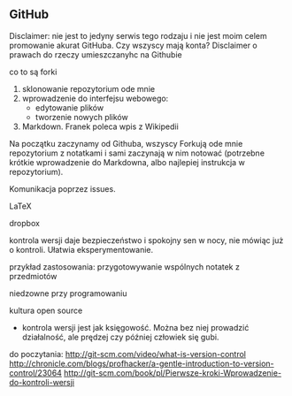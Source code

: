
GitHub
------

Disclaimer: nie jest to jedyny serwis tego rodzaju i nie jest moim celem promowanie akurat GitHuba.
Czy wszyscy mają konta?
Disclaimer o prawach do rzeczy umieszczanyhc na Githubie

co to są forki

1) sklonowanie repozytorium ode mnie
2) wprowadzenie do interfejsu webowego:
    * edytowanie plików
    * tworzenie nowych plików
3) Markdown. Franek poleca wpis z Wikipedii

Na początku zaczynamy od Githuba, wszyscy Forkują ode mnie repozytorium z notatkami i sami zaczynają w nim notować (potrzebne krótkie wprowadzenie do Markdowna, albo najlepiej instrukcja w repozytorium). 

Komunikacja poprzez issues.

LaTeX

dropbox

kontrola wersji daje bezpieczeństwo i spokojny sen w nocy, nie mówiąc już o kontroli.  Ułatwia eksperymentowanie.

przykład zastosowania: przygotowywanie wspólnych notatek z przedmiotów

niedzowne przy programowaniu

kultura open source

* kontrola wersji jest jak księgowość.  Można bez niej prowadzić działalność, ale prędzej czy później człowiek się gubi.


do poczytania:
http://git-scm.com/video/what-is-version-control
http://chronicle.com/blogs/profhacker/a-gentle-introduction-to-version-control/23064
http://git-scm.com/book/pl/Pierwsze-kroki-Wprowadzenie-do-kontroli-wersji